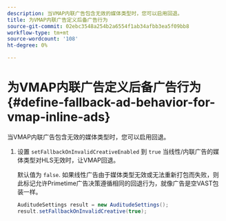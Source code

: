 ```yaml
---
description: 当VMAP内联广告包含无效的媒体类型时，您可以启用回退。
title: 为VMAP内联广告定义后备广告行为
source-git-commit: 02ebc3548a254b2a6554f1ab34afbb3ea5f09bb8
workflow-type: tm+mt
source-wordcount: '108'
ht-degree: 0%

---
```


# 为VMAP内联广告定义后备广告行为 {#define-fallback-ad-behavior-for-vmap-inline-ads}

当VMAP内联广告包含无效的媒体类型时，您可以启用回退。

1. 设置 `setFallbackOnInvalidCreativeEnabled` 到 `true` 当线性/内联广告的媒体类型对HLS无效时，让VMAP回退。

   默认值为 `false`. 如果线性广告由于媒体类型无效或无法重新打包而失败，则此标记允许Primetime广告决策遵循相同的回退行为，就像广告是空VAST包装一样。

   ```java
   AuditudeSettings result = new AuditudeSettings(); 
   result.setFallbackOnInvalidCreative(true);
   ```
